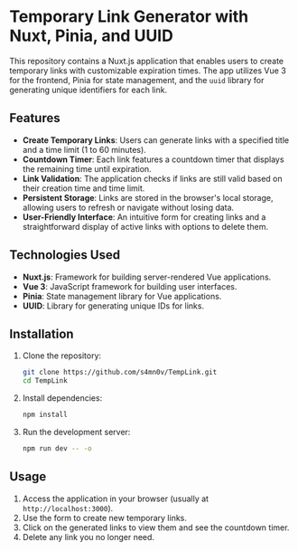 # Temporary Link Generator with Nuxt, Pinia, and UUID

This repository contains a Nuxt.js application that enables users to create temporary links with customizable expiration times. The app utilizes Vue 3 for the frontend, Pinia for state management, and the `uuid` library for generating unique identifiers for each link.

## Features

- **Create Temporary Links**: Users can generate links with a specified title and a time limit (1 to 60 minutes).
- **Countdown Timer**: Each link features a countdown timer that displays the remaining time until expiration.
- **Link Validation**: The application checks if links are still valid based on their creation time and time limit.
- **Persistent Storage**: Links are stored in the browser's local storage, allowing users to refresh or navigate without losing data.
- **User-Friendly Interface**: An intuitive form for creating links and a straightforward display of active links with options to delete them.

## Technologies Used

- **Nuxt.js**: Framework for building server-rendered Vue applications.
- **Vue 3**: JavaScript framework for building user interfaces.
- **Pinia**: State management library for Vue applications.
- **UUID**: Library for generating unique IDs for links.

## Installation

1. Clone the repository:
   ```bash
   git clone https://github.com/s4mn0v/TempLink.git
   cd TempLink
   ```

2. Install dependencies:
   ```bash
   npm install
   ```

3. Run the development server:
   ```bash
   npm run dev -- -o
   ```

## Usage

1. Access the application in your browser (usually at `http://localhost:3000`).
2. Use the form to create new temporary links.
3. Click on the generated links to view them and see the countdown timer.
4. Delete any link you no longer need.